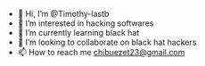 - 👋 Hi, I’m @Timothy-lastb
- 👀 I’m interested in hacking softwares
- 🌱 I’m currently learning black hat
- 💞️ I’m looking to collaborate on black hat hackers
- 📫 How to reach me chibuezet23@gmail.com

<!---
Timothy-lastb/Timothy-lastb is a ✨ special ✨ repository because its `README.md` (this file) appears on your GitHub profile.
You can click the Preview link to take a look at your changes.
--->
